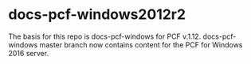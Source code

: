 # docs-pcf-windows2012r2

The basis for this repo is docs-pcf-windows for PCF v.1.12.
docs-pcf-windows master branch now contains content for the PCF for Windows 2016 server.
